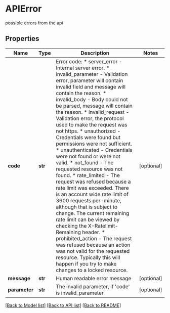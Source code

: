 # APIError

possible errors from the api
## Properties
Name | Type | Description | Notes
------------ | ------------- | ------------- | -------------
**code** | **str** | Error code:   * server_error - Internal server error.   * invalid_parameter - Validation error, parameter will contain invalid field and message will contain the reason.   * invalid_body - Body could not be parsed, message will contain the reason.   * invalid_request - Validation error, the protocol used to make the request was not https.   * unauthorized - Credentials were found but permissions were not sufficient.   * unauthenticated - Credentials were not found or were not valid.   * not_found - The requested resource was not found.   * rate_limited - The request was refused because a rate limit was exceeded. There is an account wide rate limit of 3600 requests per-minute, although that is subject to change. The current remaining rate limit can be viewed by checking the X-Ratelimit-Remaining header.   * prohibited_action - The request was refused because an action was not valid for the requested resource. Typically this will happen if you try to make changes to a locked resource.  | [optional] 
**message** | **str** | Human readable error message | [optional] 
**parameter** | **str** | The invalid parameter, if &#39;code&#39; is invalid_parameter | [optional] 

[[Back to Model list]](../README.md#documentation-for-models) [[Back to API list]](../README.md#documentation-for-api-endpoints) [[Back to README]](../README.md)


